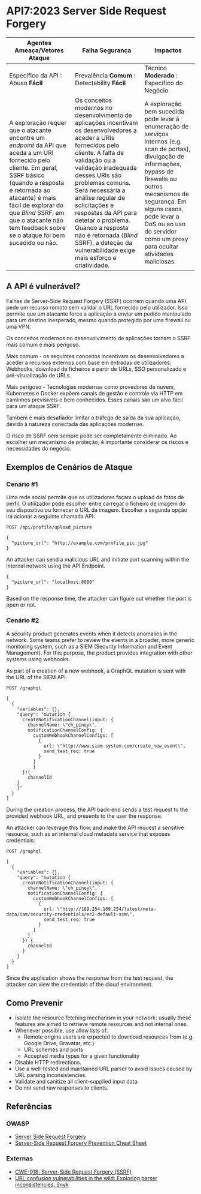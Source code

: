 # API7:2023 Server Side Request Forgery

| Agentes Ameaça/Vetores Ataque | Falha Segurança | Impactos |
| - | - | - |
| Específico da API : Abuso **Fácil** | Prevalência **Comum** : Detectability **Fácil** | Técnico **Moderado** : Específico do Negócio |
| A exploração requer que o atacante encontre um _endpoint_ da API que aceda a um URI fornecido pelo cliente. Em geral, SSRF básico (quando a resposta é retornada ao atacante) é mais fácil de explorar do que _Blind_ SSRF, em que o atacante não tem feedback sobre se o ataque foi bem sucedido ou não. | Os conceitos modernos no desenvolvimento de aplicações incentivam os desenvolvedores a aceder a URIs fornecidos pelo cliente. A falta de validação ou a validação inadequada desses URIs são problemas comuns. Será necessária a análise regular de solicitações e respostas da API para detetar o problema. Quando a resposta não é retornada (_Blind_ SSRF), a deteção da vulnerabilidade exige mais esforço e criatividade. | A exploração bem sucedida pode levar à enumeração de serviços internos (e.g. scan de portas), divulgação de informações, bypass de firewalls ou outros mecanismos de segurança. Em alguns casos, pode levar a DoS ou ao uso do servidor como um proxy para ocultar atividades maliciosas. |

## A API é vulnerável?

Falhas de Server-Side Request Forgery (SSRF) ocorrem quando uma API pede um 
recurso remoto sem validar o URL fornecido pelo utilizador. Isso permite que um 
atacante force a aplicação a enviar um pedido manipulado para um destino 
inesperado, mesmo quando protegido por uma firewall ou uma VPN.

Os conceitos modernos no desenvolvimento de aplicações tornam o SSRF mais comum 
e mais perigoso.

Mais comum - os seguintes conceitos incentivam os desenvolvedores a aceder a 
recursos externos com base em entradas de utilizadores: Webhooks, download de 
ficheiros a partir de URLs, SSO personalizado e pré-visualização de URLs.

Mais perigoso - Tecnologias modernas como provedores de nuvem, Kubernetes e 
Docker expõem canais de gestão e controle via HTTP em caminhos previsíveis e 
bem conhecidos. Esses canais são um alvo fácil para um ataque SSRF.

Também é mais desafiador limitar o tráfego de saída da sua aplicação, devido à 
natureza conectada das aplicações modernas.

O risco de SSRF nem sempre pode ser completamente eliminado. Ao escolher um 
mecanismo de proteção, é importante considerar os riscos e necessidades do 
negócio.

## Exemplos de Cenários de Ataque

### Cenário #1

Uma rede social permite que os utilizadores façam o upload de fotos de perfil. 
O utilizador pode escolher entre carregar o ficheiro de imagem do seu 
dispositivo ou fornecer o URL da imagem. Escolher a segunda opção irá acionar a 
seguinte chamada API:

```
POST /api/profile/upload_picture

{
  "picture_url": "http://example.com/profile_pic.jpg"
}
```

An attacker can send a malicious URL and initiate port scanning within the
internal network using the API Endpoint.

```
{
  "picture_url": "localhost:8080"
}
```

Based on the response time, the attacker can figure out whether the port is
open or not.

### Cenário #2

A security product generates events when it detects anomalies in the network.
Some teams prefer to review the events in a broader, more generic monitoring
system, such as a SIEM (Security Information and Event Management). For this
purpose, the product provides integration with other systems using webhooks.

As part of a creation of a new webhook, a GraphQL mutation is sent with the URL
of the SIEM API.

```
POST /graphql

[
  {
    "variables": {},
    "query": "mutation {
      createNotificationChannel(input: {
        channelName: \"ch_piney\",
        notificationChannelConfig: {
          customWebhookChannelConfigs: [
            {
              url: \"http://www.siem-system.com/create_new_event\",
              send_test_req: true
            }
          ]
    	  }
  	  }){
    	channelId
  	}
	}"
  }
]

```

During the creation process, the API back-end sends a test request to the
provided webhook URL, and presents to the user the response.

An attacker can leverage this flow, and make the API request a sensitive
resource, such as an internal cloud metadata service that exposes credentials:

```
POST /graphql

[
  {
    "variables": {},
    "query": "mutation {
      createNotificationChannel(input: {
        channelName: \"ch_piney\",
        notificationChannelConfig: {
          customWebhookChannelConfigs: [
            {
              url: \"http://169.254.169.254/latest/meta-data/iam/security-credentials/ec2-default-ssm\",
              send_test_req: true
            }
          ]
        }
      }) {
        channelId
      }
    }
  }
]
```

Since the application shows the response from the test request, the attacker
can view the credentials of the cloud environment.

## Como Prevenir

* Isolate the resource fetching mechanism in your network: usually these
  features are aimed to retrieve remote resources and not internal ones.
* Whenever possible, use allow lists of:
  * Remote origins users are expected to download resources from (e.g. Google
    Drive, Gravatar, etc.)
  * URL schemes and ports
  * Accepted media types for a given functionality
* Disable HTTP redirections.
* Use a well-tested and maintained URL parser to avoid issues caused by URL
  parsing inconsistencies.
* Validate and sanitize all client-supplied input data.
* Do not send raw responses to clients.

## Referências

### OWASP

* [Server Side Request Forgery][1]
* [Server-Side Request Forgery Prevention Cheat Sheet][2]

### Externas

* [CWE-918: Server-Side Request Forgery (SSRF)][3]
* [URL confusion vulnerabilities in the wild: Exploring parser inconsistencies,
   Snyk][4]

[1]: https://owasp.org/www-community/attacks/Server_Side_Request_Forgery
[2]: https://cheatsheetseries.owasp.org/cheatsheets/Server_Side_Request_Forgery_Prevention_Cheat_Sheet.html
[3]: https://cwe.mitre.org/data/definitions/918.html
[4]: https://snyk.io/blog/url-confusion-vulnerabilities/
